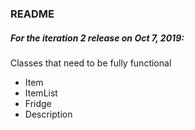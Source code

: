 ### README

##### For the iteration 2 release on Oct 7, 2019:
Classes that need to be fully functional
* Item
* ItemList
* Fridge
* Description

